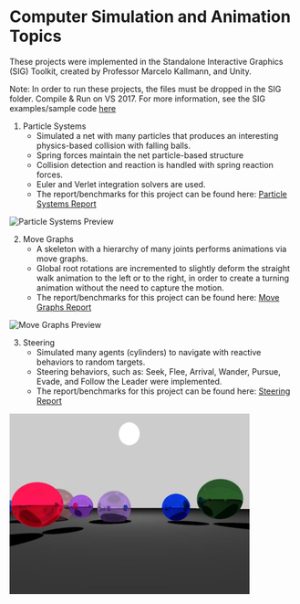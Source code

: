 # Computer Simulation and Animation Topics

These projects were implemented in the Standalone Interactive Graphics (SIG) Toolkit, created by Professor Marcelo Kallmann, and Unity.

Note: In order to run these projects, the files must be dropped in the SIG folder. Compile & Run on VS 2017. For more information, see the SIG examples/sample code [here](https://bitbucket.org/mkallmann/sig)

1. Particle Systems
   - Simulated a net with many particles that produces an interesting physics-based collision with falling balls.
   - Spring forces maintain the net particle-based structure
   - Collision detection and reaction is handled with spring reaction forces.
   - Euler and Verlet integration solvers are used.
   - The report/benchmarks for this project can be found here: [Particle Systems Report](https://github.com/AmarSaini/Computer-Simulation-and-Animation/blob/master/Particle%20Systems/Particle%20Systems%20Report.pdf)
   
![Particle Systems Preview](https://raw.githubusercontent.com/AmarSaini/Computer-Simulation-and-Animation/master/Particle%20Systems/preview.PNG)
   
2. Move Graphs
   - A skeleton with a hierarchy of many joints performs animations via move graphs.
   - Global root rotations are incremented to slightly deform the straight walk animation to the left or to the right, in order to create a turning animation without the need to capture the motion.
   - The report/benchmarks for this project can be found here: [Move Graphs Report](https://github.com/AmarSaini/Computer-Simulation-and-Animation/blob/master/Move%20Graphs/Move%20Graphs%20Report.pdf)
   
![Move Graphs Preview](https://raw.githubusercontent.com/AmarSaini/Computer-Simulation-and-Animation/master/Move%20Graphs/preview.PNG)
   
3. Steering
   - Simulated many agents (cylinders) to navigate with reactive behaviors to random targets.
   - Steering behaviors, such as: Seek, Flee, Arrival, Wander, Pursue, Evade, and Follow the Leader were implemented.
   - The report/benchmarks for this project can be found here: [Steering Report](https://github.com/AmarSaini/Computer-Simulation-and-Animation/blob/master/Steering/Steering%20Report.pdf)
   
![Steering Preview](https://raw.githubusercontent.com/AmarSaini/Advanced-Graphics-Concepts/master/Ray%20Tracing/preview2.PNG)
